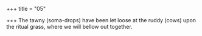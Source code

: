 +++
title = "05"

+++
The tawny (soma-drops) have been let loose at the ruddy (cows) upon  the ritual grass,
where we will bellow out together.
